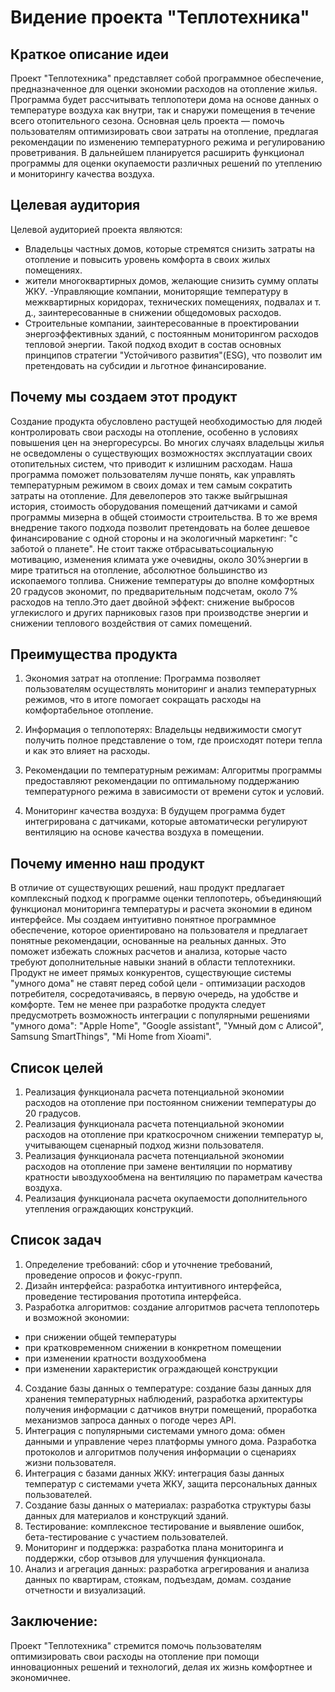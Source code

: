 
# Видение проекта "Теплотехника"

## Краткое описание идеи

Проект "Теплотехника" представляет собой программное обеспечение, предназначенное для оценки экономии расходов на отопление жилья. Программа будет рассчитывать теплопотери дома на основе данных о температуре воздуха как внутри, так и снаружи помещения в течение всего отопительного сезона. Основная цель проекта — помочь пользователям оптимизировать свои затраты на отопление, предлагая рекомендации по изменению температурного режима и регулированию проветривания. В дальнейшем планируется расширить функционал программы для оценки окупаемости различных решений по утеплению и мониторингу качества воздуха.

## Целевая аудитория

Целевой аудиторией проекта являются:
- Владельцы частных домов, которые стремятся снизить затраты на отопление и повысить уровень комфорта в своих жилых помещениях.
- жители многоквартирных домов, желающие снизить сумму оплаты ЖКУ.
-Управляющие компании, мониторящие температуру в межквартирных коридорах, технических помещениях, подвалах и т. д., заинтересованные в снижении общедомовых расходов. 
- Строительные компании, заинтересованные в проектировании энергоэффективных зданий, с постоянным мониторингом расходов тепловой энергии. Такой подход входит в состав основных принципов стратегии "Устойчивого развития"(ESG), что позволит им претендовать на субсидии и льготное финансирование.
## Почему мы создаем этот продукт

Создание продукта обусловлено растущей необходимостью для людей контролировать свои расходы на отопление, особенно в условиях повышения цен на энергоресурсы. Во многих случаях владельцы жилья не осведомлены о существующих возможностях эксплуатации своих отопительных систем, что приводит к излишним расходам. Наша программа поможет пользователям лучше понять, как управлять температурным режимом в своих домах и тем самым сократить затраты на отопление.
Для девелоперов это также выйгрышная история, стоимость оборудования помещений датчиками и самой программы мизерна в общей стоимости строительства. В то же время внедрение такого подхода позволит претендовать на более дешевое финансирование с одной стороны и на экологичный маркетинг: "с заботой о планете".
Не стоит также отбрасыватьсоциальную мотивацию, изменения климата уже очевидны, около 30%энергии в мире тратиться на отопление, абсолютное большинство из ископаемого топлива. Снижение температуры до вполне комфортных 20 градусов экономит, по предварительным подсчетам, около 7% расходов на тепло.Это дает двойной эффект: снижение выбросов углекислого и других парниковых газов при производстве энергии и снижении теплового воздействия от самих помещений.
## Преимущества продукта

1. Экономия затрат на отопление: Программа позволяет пользователям осуществлять мониторинг и анализ температурных режимов, что в итоге помогает сокращать расходы на комфортабельное отопление.

2. Информация о теплопотерях: Владельцы недвижимости смогут получить полное представление о том, где происходят потери тепла и как это влияет на расходы.
3. Рекомендации по температурным режимам: Алгоритмы программы предоставляют рекомендации по оптимальному поддержанию температурного режима в зависимости от времени суток и условий.

4. Мониторинг качества воздуха: В будущем программа будет интегрирована с датчиками, которые автоматически регулируют вентиляцию на основе качества воздуха в помещении.

## Почему именно наш продукт

В отличие от существующих решений, наш продукт предлагает комплексный подход к программе оценки теплопотерь, объединяющий функционал мониторинга температуры и расчета экономии в едином интерфейсе. Мы создаем интуитивно понятное программное обеспечение, которое ориентировано на пользователя и предлагает понятные рекомендации, основанные на реальных данных. Это поможет избежать сложных расчетов и анализа, которые часто требуют дополнительные навыки знаний в области теплотехники.
Продукт не имеет прямых конкурентов, существующие системы "умного дома" не ставят перед собой цели - оптимизации расходов потребителя, сосредотачиваясь, в первую очередь,  на удобстве и комфорте. Тем не менее при разработке продукта следует предусмотреть возможность интеграции с популярными решениями "умного дома": "Apple Home", "Google assistant", "Умный дом с Алисой", Samsung SmartThings", "Mi Home from Xioami". 
## Список целей

1. Реализация функционала расчета потенциальной экономии расходов на отопление при постоянном снижении температуры до 20 градусов.
2. Реализация функционала расчета потенциальной экономии расходов на отопление при краткосрочном снижении температур ы, учитывающем сценарный подход жизни пользователя.
3. Реализация функционала расчета потенциальной экономии расходов на отопление при замене вентиляции по нормативу кратности ывоздухообмена на вентиляцию по параметрам качества воздуха.
4. Реализация функционала расчета окупаемости дополнительного утепления ограждающих конструкций.

## Список задач
1. Определение требований: сбор и уточнение требований, проведение опросов и фокус-групп.
2. Дизайн интерфейса: разработка интуитивного интерфейса, проведение тестирования прототипа интерфейса.
3. Разработка алгоритмов: создание алгоритмов расчета теплопотерь и возможной экономии:
- при снижении общей температуры
- при кратковременном снижении в конкретном помещении
- при изменении кратности воздухообмена
- при изменении характеристик ограждающей конструкции 
4. Создание базы данных о температуре: создание базы данных для хранения температурных наблюдений, разработка архитектуры получения информации с датчиков внутри помещений, проработка механизмов запроса данных о погоде через API.
5. Интеграция с популярными системами умного дома: обмен данными и управление через платформы умного дома. Разработка протоколов и алгоритмов получения информации о сценариях жизни пользователя.
6. Интеграция с базами данных ЖКУ: интеграция базы данных температур с системами учета ЖКУ, защита персональных данных пользователей.
7. Создание базы данных о материалах: разработка структуры базы данных для материалов и конструкций зданий.
8. Тестирование: комплексное тестирование и выявление ошибок, бета-тестирование с участием пользователей.
9. Мониторинг и поддержка: разработка плана мониторинга и поддержки, сбор отзывов для улучшения функционала.
10. Анализ и агрегация данных: разработка агрегирования и анализа данных по квартирам, стоякам, подъездам, домам. создание отчетности и визуализаций.

## Заключение:

 Проект "Теплотехника" стремится помочь пользователям оптимизировать свои расходы на отопление при помощи инновационных решений и технологий, делая их жизнь комфортнее и экономичнее.
